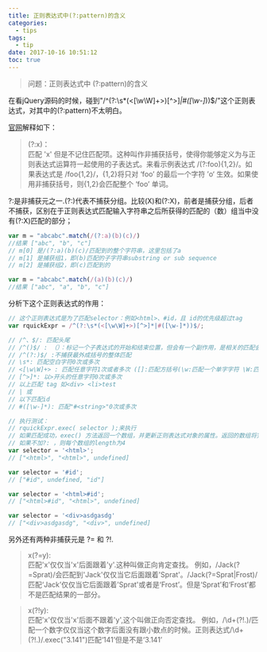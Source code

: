 ```yaml
---
title: 正则表达式中(?:pattern)的含义
categories:
  - tips
tags:
  - tip
date: 2017-10-16 10:51:12
toc: true
---
```

> 问题：正则表达式中 (?:pattern)的含义

<!-- more -->

在看jQuery源码的时候，碰到"/^(?:\s*(<[\w\W]+>)[^>]*|#([\w-]*))$/"这个正则表达式，对其中的(?:pattern)不太明白。

[官网](https://developer.mozilla.org/zh-CN/docs/Web/JavaScript/Guide/Regular_Expressions)解释如下：  
>(?:x)：   
匹配 'x' 但是不记住匹配项。这种叫作非捕获括号，使得你能够定义为与正则表达式运算符一起使用的子表达式。来看示例表达式 /(?:foo){1,2}/。如果表达式是 /foo{1,2}/，{1,2}将只对 ‘foo’ 的最后一个字符 ’o‘ 生效。如果使用非捕获括号，则{1,2}会匹配整个 ‘foo’ 单词。


?:是非捕获元之一.(?:)代表不捕获分组。比较(X)和(?:X)，前者是捕获分组，后者不捕获，区别在于正则表达式匹配输入字符串之后所获得的匹配的（数）组当中没有(?:X)匹配的部分；
```JavaScript
var m = "abcabc".match(/(?:a)(b)(c)/)
//结果 ["abc", "b", "c"]
// m[0] 是/(?:a)(b)(c)/匹配到的整个字符串，这里包括了a
// m[1] 是捕获组1，即(b)匹配的子字符串substring or sub sequence
// m[2] 是捕获组2，即(c)匹配到的

var m = "abcabc".match(/(a)(b)(c)/)
//结果 ["abc", "a", "b", "c"]
```

分析下这个正则表达式的作用：
```JavaScript
// 这个正则表达式是为了匹配selector：例如<html>、#id，且 id的优先级超过tag
var rquickExpr = /^(?:\s*(<[\w\W]+>)[^>]*|#([\w-]*))$/;

// /^、$/: 匹配头尾
// /^()$/ : （）：标记一个子表达式的开始和结束位置，但会有一个副作用，是相关的匹配会被缓存，所捕获的每个子匹配都按照在正则表达式模式中从左到右出现的顺序存储。缓冲区编号从 1 开始，最多可存储 99 个捕获的子表达式。每个缓冲区都可以使用 \n 访问，其中 n 为一个标识特定缓冲区的一位或两位十进制数。此时可用?:放在第一个选项前来消除这种副作用
// /^(?:)$/ :不捕获最外成括号的整体匹配
// \s*: 匹配空白字符0次或多次
// <[\w\W]+> : 匹配任意字符1次或者多次 ([]:匹配方括号(\w:匹配一个单字字符 \W:匹配一个非单字字符)
// [^>]*: 以>开头的任意字符0次或多次
// 以上匹配 tag 如<div> <li>test
// | 或
// 以下匹配id
// #([\w-]*): 匹配"#<string>"0次或多次

// 执行测试：
// rquickExpr.exec( selector );来执行
// 如果匹配成功，exec() 方法返回一个数组，并更新正则表达式对象的属性。返回的数组将完全匹配成功的文本作为第一项，将正则括号里匹配成功的作为数组填充到后面。
// 如果不加?: ，则每个数组的length为4
var selector = '<html>';
// ["<html>", "<html>", undefined]

var selector = '#id';
// ["#id", undefined, "id"]

var selector = '<html>#id';
// ["<html>#id", "<html>", undefined]

var selector = '<div>asdgasdg'
// ["<div>asdgasdg", "<div>", undefined]


```

另外还有两种非捕获元是 ?= 和 ?!.  
>x(?=y):  	
匹配'x'仅仅当'x'后面跟着'y'.这种叫做正向肯定查找。
例如，/Jack(?=Sprat)/会匹配到'Jack'仅仅当它后面跟着'Sprat'。/Jack(?=Sprat|Frost)/匹配‘Jack’仅仅当它后面跟着'Sprat'或者是‘Frost’。但是‘Sprat’和‘Frost’都不是匹配结果的一部分。


>x(?!y):  
匹配'x'仅仅当'x'后面不跟着'y',这个叫做正向否定查找。
例如，/\d+(?!\.)/匹配一个数字仅仅当这个数字后面没有跟小数点的时候。正则表达式/\d+(?!\.)/.exec("3.141")匹配‘141’但是不是‘3.141’
